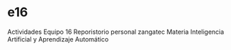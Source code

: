 # e16
Actividades Equipo 16 Reporistorio personal zangatec Materia Inteligencia Artificial y Aprendizaje Automático
